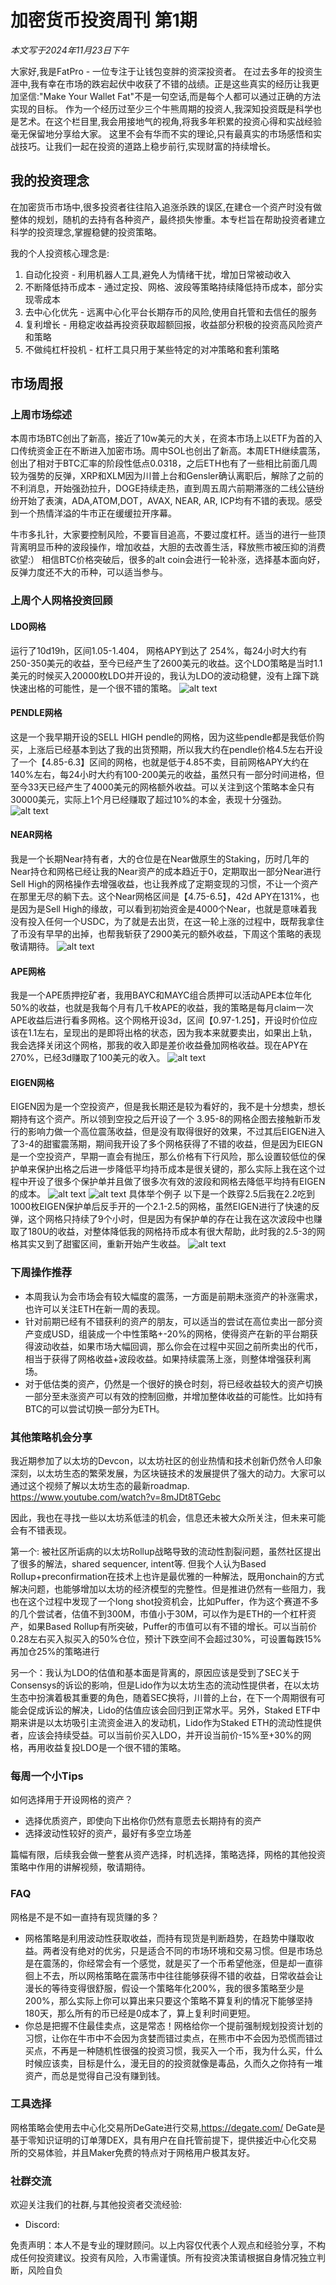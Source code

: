 # 加密货币投资周刊 第1期

_本文写于2024年11月23日下午_

大家好,我是FatPro - 一位专注于让钱包变胖的资深投资者。
在过去多年的投资生涯中,我有幸在市场的跌宕起伏中收获了不错的战绩。正是这些真实的经历让我更加坚信:"Make Your Wallet Fat"不是一句空话,而是每个人都可以通过正确的方法实现的目标。
作为一个经历过至少三个牛熊周期的投资人,我深知投资既是科学也是艺术。在这个栏目里,我会用接地气的视角,将我多年积累的投资心得和实战经验毫无保留地分享给大家。
这里不会有华而不实的理论,只有最真实的市场感悟和实战技巧。让我们一起在投资的道路上稳步前行,实现财富的持续增长。

## 我的投资理念

在加密货币市场中,很多投资者往往陷入追涨杀跌的误区,在建仓一个资产时没有做整体的规划，随机的去持有各种资产，最终损失惨重。本专栏旨在帮助投资者建立科学的投资理念,掌握稳健的投资策略。

我的个人投资核心理念是:

1. 自动化投资 - 利用机器人工具,避免人为情绪干扰，增加日常被动收入
2. 不断降低持币成本 - 通过定投、网格、波段等策略持续降低持币成本，部分实现零成本
3. 去中心化优先 - 远离中心化平台长期存币的风险,使用自托管和去信任的服务
4. 复利增长 - 用稳定收益再投资获取超额回报，收益部分积极的投资高风险资产和策略
5. 不做纯杠杆投机 - 杠杆工具只用于某些特定的对冲策略和套利策略

## 市场周报

### 上周市场综述

本周市场BTC创出了新高，接近了10w美元的大关，在资本市场上以ETF为首的入口传统资金正在不断进入加密市场。周中SOL也创出了新高。本周ETH继续震荡，创出了相对于BTC汇率的阶段性低点0.0318，之后ETH也有了一些相比前面几周较为强势的反弹，XRP和XLM因为川普上台和Gensler确认离职后，解除了之前的不利消息，开始强劲拉升，DOGE持续走热，直到周五周六前期滞涨的二线公链纷纷开始了表演，ADA,ATOM,DOT，AVAX, NEAR, AR, ICP均有不错的表现。感受到一个热情洋溢的牛市正在缓缓拉开序幕。

牛市多扎针，大家要控制风险，不要盲目追高，不要过度杠杆。适当的进行一些顶背离明显币种的波段操作，增加收益，大胆的去改善生活，释放熊市被压抑的消费欲望:）
相信BTC价格突破后，很多的alt coin会进行一轮补涨，选择基本面向好，反弹力度还不大的币种，可以适当参与。

### 上周个人网格投资回顾 

#### LDO网格

运行了10d19h，区间1.05-1.404， 网格APY到达了 254%，每24小时大约有250-350美元的收益，至今已经产生了2600美元的收益。这个LDO策略是当时1.1美元的时候买入20000枚LDO并开设的，我认为LDO的波动稳健，没有上蹿下跳快速出格的可能性，是一个很不错的策略。
![alt text](image.png)

#### PENDLE网格
这是一个我早期开设的SELL HIGH pendle的网格，因为这些pendle都是我低价购买，上涨后已经基本到达了我的出货预期，所以我大约在pendle价格4.5左右开设了一个【4.85-6.3】区间的网格，也就是低于4.85不卖，目前网格APY大约在140%左右，每24小时大约有100-200美元的收益，虽然只有一部分时间进格，但至今33天已经产生了4000美元的网格额外收益。可以关注到这个策略本金只有30000美元，实际上1个月已经赚取了超过10%的本金，表现十分强劲。
![alt text](image-1.png)

#### NEAR网格
我是一个长期Near持有者，大的仓位是在Near做原生的Staking，历时几年的Near持仓和网格已经让我的Near资产的成本趋近于0，定期取出一部分Near进行Sell High的网格操作去增强收益，也让我养成了定期变现的习惯，不让一个资产在那里无尽的躺下去。这个Near网格区间是【4.75-6.5】，42d APY在131%，也是因为是Sell High的缘故，可以看到初始资金是4000个Near，也就是意味着我没有投入任何一个USDC，为了就是去出货，在这一轮上涨的过程中，既帮我拿住了币没有早早的出掉，也帮我斩获了2900美元的额外收益，下周这个策略的表现敬请期待。
![alt text](image-2.png)

#### APE网格
我是一个APE质押挖矿者，我用BAYC和MAYC组合质押可以活动APE本位年化50%的收益，也就是我每个月有几千枚APE的收益，我的策略是每月claim一次APE收益后进行看多网格。这个网格开设3d，区间【0.97-1.25】，开设时价位应该在1.1左右，呈现出的是即将出格的状态，因为我本来就要卖出，如果出上轨，我会选择关闭这个网格，那我的收入即是差价收益叠加网格收益。现在APY在270%，已经3d赚取了100美元的收入。
![alt text](image-3.png)

#### EIGEN网格
EIGEN因为是一个空投资产，但是我长期还是较为看好的，我不是十分想卖，想长期持有这个资产。所以领到空投之后开设了一个 3.95-8的网格企图去接触新币发行的影响力做一个高位震荡收益，但是没有取得很好的效果，不过其后EIGEN进入了3-4的甜蜜震荡期，期间我开设了多个网格获得了不错的收益，但是因为EIEGN是一个空投资产，早期一直会有抛压，那么价格有下行风险，那么设置较低位的保护单来保护出格之后进一步降低平均持币成本是很关键的，那么实际上我在这个过程中开设了很多个保护单并且做了很多次有效的波段和网格去降低平均持有EIGEN的成本。
![alt text](image-4.png)
![alt text](image-5.png)
具体举个例子
以下是一个跌穿2.5后我在2.2吃到1000枚EIGEN保护单后反手开的一个2.1-2.5的网格，虽然EIGEN进行了快速的反弹，这个网格只持续了9个小时，但是因为有保护单的存在让我在这次波段中也赚取了180U的收益，对整体降低我的网格持币成本有很大帮助，此时我的2.5-3的网格其实又到了甜蜜区间，重新开始产生收益。
![alt text](image-6.png)

### 下周操作推荐
- 本周我认为会市场会有较大幅度的震荡，一方面是前期未涨资产的补涨需求，也许可以关注ETH在新一周的表现。
- 针对前期已经有不错获利的资产的朋友，可以适当的尝试在高位卖出一部分资产变成USD，组装成一个中性策略+-20%的网格，使得资产在新的平台期获得波动收益，如果市场大幅回调，那么你会在过程中买回之前所卖出的代币，相当于获得了网格收益+波段收益。如果持续震荡上涨，则整体增强获利离场。
- 对于低估类的资产，仍然是一个很好的换仓时刻，将已经收益较大的资产切换一部分至未涨资产可以有效的控制回撤，并增加整体收益的可能性。比如持有BTC的可以尝试切换一部分为ETH。 

### 其他策略机会分享
我近期参加了以太坊的Devcon，以太坊社区的创业热情和技术创新仍然令人印象深刻，以太坊生态的繁荣发展，为区块链技术的发展提供了强大的动力。大家可以通过这个视频了解以太坊生态的最新roadmap.
https://www.youtube.com/watch?v=8mJDt8TGebc

因此，我也在寻找一些以太坊系低洼的机会，信息还未被大众所关注，但未来可能会有不错表现。

第一个: 被社区所诟病的以太坊Rollup战略导致的流动性割裂问题，虽然社区提出了很多的解法，shared sequencer, intent等. 但我个人认为Based Rollup+preconfirmation在技术上也许是最优雅的一种解法，既用onchain的方式解决问题，也能够增加以太坊的经济模型的完整性。但是推进仍然有一些阻力，我也在这个过程中发现了一个long shot投资机会，比如Puffer，作为这个赛道不多的几个尝试者，估值不到300M，市值小于30M，可以作为是ETH的一个杠杆资产，如果Based Rollup有所突破，Puffer的市值可以有不错的增长。可以当前价0.28左右买入拟买入的50%仓位，预计下跌空间不会超过30%，可设置每跌15%再加仓25%的策略进行

另一个：我认为LDO的估值和基本面是背离的，原因应该是受到了SEC关于Consensys的诉讼的影响，但是Lido作为以太坊生态的流动性提供者，在以太坊生态中扮演着极其重要的角色，随着SEC换将，川普的上台，在下一个周期很有可能会促成诉讼的解决，Lido的估值应该会回归到正常水平。另外，Staked ETF中期来讲是以太坊吸引主流资金进入的发动机，Lido作为Staked ETH的流动性提供者，应该会持续受益。可以当前价买入LDO，并开设当前价-15%至+30%的网格，再用收益复投LDO是一个很不错的策略。


### 每周一个小Tips

如何选择用于开设网格的资产？
- 选择优质资产，即使向下出格你仍然有意愿去长期持有的资产
- 选择波动性较好的资产，最好有多空立场差

篇幅有限，后续我会做一整套从资产选择，时机选择，策略选择，网格的其他投资策略中作用的讲解视频，敬请期待。

### FAQ
网格是不是不如一直持有现货赚的多？
- 网格策略是利用波动性获取收益，而持有现货是判断趋势，在趋势中赚取收益。两者没有绝对的优劣，只是适合不同的市场环境和交易习惯。但是市场总是在震荡的，你经常会有一个感觉，就是买了一个币希望他涨，但是却一直徘徊上不去，所以网格策略在震荡市中往往能够获得不错的收益，日常收益会让漫长的等待变得很舒服，假设一个策略年化200%，我的很多策略至少是200%，那么实际上你可以算出来只要这个策略不算复利的情况下能够坚持180天，那么所有的币已经是0成本了，算上复利时间更短。
- 你总是把握不住最佳卖点，这是常态！网格给你一个提前强制规划投资计划的习惯，让你在牛市中不会因为贪婪而错过卖点，在熊市中不会因为恐慌而错过买点，不再是一种随机性很强的投资习惯，我买入一个币，我为什么买，什么时候应该卖，目标是什么，漫无目的的投资就像是毒品，久而久之你持有一堆资产，而总是觉得自己没有赚到钱。

### 工具选择
网格策略会使用去中心化交易所DeGate进行交易,https://degate.com/
DeGate是基于零知识证明的订单薄DEX，具有用户在自托管前提下，提供接近中心化交易所的交易体验，并且Maker免费的特点对于网格用户极其友好。

### 社群交流
欢迎关注我们的社群,与其他投资者交流经验:
- Discord:


免责声明：本人不是专业的理财顾问。以上内容仅代表个人观点和经验分享，不构成任何投资建议。投资有风险，入市需谨慎。所有投资决策请根据自身情况独立判断，风险自负
